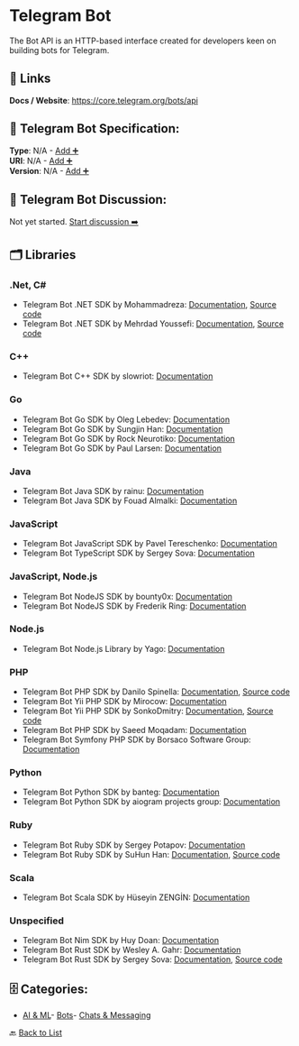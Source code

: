 # Telegram Bot

The Bot API is an HTTP-based interface created for developers keen on building bots for Telegram.

##  🔗 Links
**Docs / Website**: https://core.telegram.org/bots/api

## 🧬 Telegram Bot Specification:
**Type**: N/A - [Add ➕](https://github.com/apis-list/apis-list/edit/main/apis.yaml#L18927)  
**URI**: N/A - [Add ➕](https://github.com/apis-list/apis-list/edit/main/apis.yaml#L18927)  
**Version**: N/A - [Add ➕](https://github.com/apis-list/apis-list/edit/main/apis.yaml#L18927)

## 💬 Telegram Bot Discussion:
Not yet started. [Start discussion ➡️](https://github.com/apis-list/apis-list/discussions/new)

## 🗂️ Libraries
### .Net, C#
- Telegram Bot .NET SDK by Mohammadreza: [Documentation](https://github.com/mrtaikandi/Telebot), [Source code](https://www.nuget.org/packages/Telebot/)
- Telegram Bot .NET SDK by Mehrdad Youssefi: [Documentation](https://github.com/themehrdad/NetTelebot), [Source code](https://www.nuget.org/packages/nettelebot)
### C++
- Telegram Bot C++ SDK by slowriot: [Documentation](https://github.com/slowriot/libtelegram)
### Go
- Telegram Bot Go SDK by Oleg Lebedev: [Documentation](https://github.com/olebedev/go-tgbot)
- Telegram Bot Go SDK by Sungjin Han: [Documentation](https://github.com/meinside/telegram-bot-go)
- Telegram Bot Go SDK by Rock Neurotiko: [Documentation](https://github.com/rockneurotiko/go-tgbot)
- Telegram Bot Go SDK by Paul Larsen: [Documentation](https://github.com/PaulSonOfLars/gotgbot)
### Java
- Telegram Bot Java SDK by rainu: [Documentation](https://github.com/rainu/telegram-bot-api)
- Telegram Bot Java SDK by Fouad Almalki: [Documentation](https://github.com/Eng-Fouad/JTelegramBot)
### JavaScript
- Telegram Bot JavaScript SDK by Pavel Tereschenko: [Documentation](https://github.com/bigslycat/tgapi)
- Telegram Bot TypeScript SDK by Sergey Sova: [Documentation](https://github.com/sergeysova/telegram-typings/tree/master/javascript)
### JavaScript, Node.js
- Telegram Bot NodeJS SDK by bounty0x: [Documentation](https://github.com/bounty0x/TelegramBots)
- Telegram Bot NodeJS SDK by Frederik Ring: [Documentation](https://github.com/m90/telegram-bot-client)
### Node.js
- Telegram Bot Node.js Library by Yago: [Documentation](https://github.com/yagop/node-telegram-bot-api)
### PHP
- Telegram Bot PHP SDK by Danilo Spinella: [Documentation](https://github.com/DanySpin97/PhpBotFramework), [Source code](https://packagist.org/packages/danyspin97/php-bot-framework)
- Telegram Bot Yii PHP SDK by Mirocow: [Documentation](https://github.com/Mirocow/yii2-telegram-api)
- Telegram Bot Yii PHP SDK by SonkoDmitry: [Documentation](https://github.com/SonkoDmitry/yii2-telegram-bot-api), [Source code](https://packagist.org/packages/sonko-dmitry/yii2-telegram-bot-api)
- Telegram Bot PHP SDK by Saeed Moqadam: [Documentation](https://github.com/smoqadam/php-telegram-bot)
- Telegram Bot Symfony PHP SDK by Borsaco Software Group: [Documentation](https://github.com/borsaco/TelegramBotApiBundle)
### Python
- Telegram Bot Python SDK by banteg: [Documentation](https://github.com/banteg/telegram)
- Telegram Bot Python SDK by aiogram projects group: [Documentation](https://github.com/aiogram/aiogram)
### Ruby
- Telegram Bot Ruby SDK by Sergey Potapov: [Documentation](https://github.com/greyblake/telebot)
- Telegram Bot Ruby SDK by SuHun Han: [Documentation](https://github.com/ssut/telegram-rb/blob/master/README.md), [Source code](https://github.com/ssut/telegram-rb)
### Scala
- Telegram Bot Scala SDK by Hüseyin ZENGİN: [Documentation](https://github.com/hzengin/telegrambot)
### Unspecified
- Telegram Bot Nim SDK by Huy Doan: [Documentation](https://github.com/ba0f3/telebot.nim)
- Telegram Bot Rust SDK by Wesley A. Gahr: [Documentation](https://github.com/voider1/teleborg)
- Telegram Bot Rust SDK by Sergey Sova: [Documentation](https://github.com/sergeysova/telegram-typings/tree/master/rust), [Source code](https://crates.io/crates/telegram-typings)


## 🗄️ Categories:
- [AI & ML](https://github.com/apis-list/apis-list#ai--ml-)- [Bots](https://github.com/apis-list/apis-list#bots-)- [Chats & Messaging](https://github.com/apis-list/apis-list#chats--messaging-)

🔙  [Back to List](https://github.com/apis-list/apis-list)
